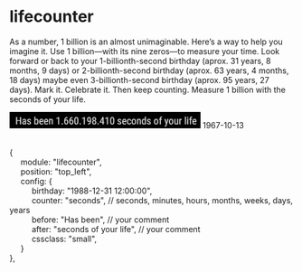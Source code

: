 # lifecounter
As a number, 1 billion is an almost unimaginable. Here’s a way to help you imagine it. Use 1 billion—with its nine zeros—to measure your time. Look forward or back to your 1-billionth-second birthday (aprox. 31 years, 8 months, 9 days) or 2-billionth-second birthday (aprox. 63 years, 4 months, 18 days) maybe even 3-billionth-second birthday (aprox. 95 years, 27 days). Mark it. Celebrate it. Then keep counting. Measure 1 billion with the seconds of your life.

<img src=https://github.com/hangorazvan/MMM-lifecounter/blob/master/preview.png> 1967-10-13

<br>{
<br>&nbsp;&nbsp;&nbsp;&nbsp;&nbsp;module: "lifecounter",
<br>&nbsp;&nbsp;&nbsp;&nbsp;&nbsp;position: "top_left",
<br>&nbsp;&nbsp;&nbsp;&nbsp;&nbsp;config: {
<br>&nbsp;&nbsp;&nbsp;&nbsp;&nbsp;&nbsp;&nbsp;&nbsp;&nbsp;&nbsp;birthday: "1988-12-31 12:00:00",
<br>&nbsp;&nbsp;&nbsp;&nbsp;&nbsp;&nbsp;&nbsp;&nbsp;&nbsp;&nbsp;counter: "seconds", // seconds, minutes, hours, months, weeks, days, years
<br>&nbsp;&nbsp;&nbsp;&nbsp;&nbsp;&nbsp;&nbsp;&nbsp;&nbsp;&nbsp;before: "Has been", // your comment
<br>&nbsp;&nbsp;&nbsp;&nbsp;&nbsp;&nbsp;&nbsp;&nbsp;&nbsp;&nbsp;after: "seconds of your life", // your comment
<br>&nbsp;&nbsp;&nbsp;&nbsp;&nbsp;&nbsp;&nbsp;&nbsp;&nbsp;&nbsp;cssclass: "small",
<br>&nbsp;&nbsp;&nbsp;&nbsp;&nbsp;}
<br>},
